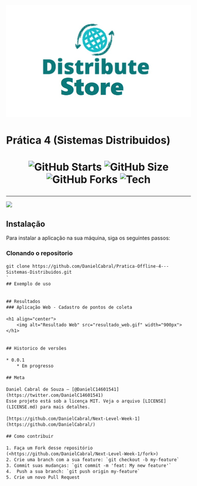 
<h1 align="center"><img src="src/res/logo_store.jpg" /></h1>


# Prática 4 (Sistemas Distribuidos)
> 

<h1 align="center">

![GitHub Starts](https://img.shields.io/github/stars/DanielCabral/Pratica-Offline-4---Sistemas-Distribuidos?color=15BDCA&style=for-the-badge)
![GitHub Size](https://img.shields.io/github/repo-size/DanielCabral/Pratica-Offline-4---Sistemas-Distribuidos?color=15BDCA&style=for-the-badge)
![GitHub Forks](https://img.shields.io/github/forks/DanielCabral/Pratica-Offline-4---Sistemas-Distribuidos?color=15BDCA&style=for-the-badge)
![Tech](https://img.shields.io/static/v1?label=JAVA&message=RMI&color=15BDCA&style=for-the-badge&logo=JAVA)

</h1>
<hr>



![](header.png)

## Instalação

Para instalar a aplicação na sua máquina, siga os seguintes passos: 

### Clonando o repositorio

```git init
git clone https://github.com/DanielCabral/Pratica-Offline-4---Sistemas-Distribuidos.git
`
## Exemplo de uso


## Resultados
### Aplicação Web - Cadastro de pontos de coleta

<h1 align="center">
    <img alt="Resultado Web" src="resultado_web.gif" width="900px">
</h1>


## Historico de versões

* 0.0.1
    * Em progresso

## Meta

Daniel Cabral de Souza – [@DanielC14601541](https://twitter.com/DanielC14601541) 
Esse projeto está sob a licença MIT. Veja o arquivo [LICENSE](LICENSE.md) para mais detalhes.

[https://github.com/DanielCabral/Next-Level-Week-1](https://github.com/DanielCabral/)

## Como contribuir

1. Faça um Fork desse repositório (<https://github.com/DanielCabral/Next-Level-Week-1/fork>)
2. Crie uma branch com a sua feature: `git checkout -b my-feature`
3. Commit suas mudanças: `git commit -m 'feat: My new feature'`
4.  Push a sua branch: `git push origin my-feature`
5. Crie um novo Pull Request

